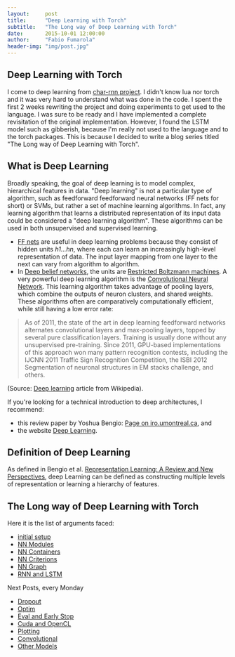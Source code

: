 ```yaml
---
layout:     post
title:      "Deep Learning with Torch"
subtitle:   "The Long way of Deep Learning with Torch"
date:       2015-10-01 12:00:00
author:     "Fabio Fumarola"
header-img: "img/post.jpg"
---
```


## Deep Learning with Torch
I come to deep learning from [char-rnn project](https://github.com/karpathy/char-rnn). I didn't know lua nor torch and it was very hard to understand what was done in the code. I spent the first 2 weeks rewriting the project and doing experiments to get used to the language.
I was sure to be ready and I have implemented a complete revisitation of the original implementation.
However, I found the LSTM model such as gibberish, because I'm really not used to the language and to the torch packages. This is because I decided to write a blog series titled "The Long way of Deep Learning with Torch".

## What is Deep Learning

Broadly speaking, the goal of deep learning is to model complex, hierarchical features in data. "Deep learning" is not a particular type of algorithm, such as feedforward feedforward neural networks (FF nets for short) or SVMs, but rather a set of machine learning algorithms. In fact, any learning algorithm that learns a distributed representation of its input data could be considered a "deep learning algorithm". These algorithms can be used in both unsupervised and supervised learning.

- [FF nets](https://en.wikipedia.org/wiki/Feedforward_neural_network) are useful in deep learning problems because they consist of hidden units *h1…hn*, where each can learn an increasingly high-level representation of data. The input layer mapping from one layer to the next can vary from algorithm to algorithm.
- In [Deep belief networks](http://en.wikipedia.org/wiki/Deep_belief_network), the units are [Restricted Boltzmann machines](http://en.wikipedia.org/wiki/Restricted_Boltzmann_machine). A very powerful deep learning algorithm is the [Convolutional Neural Network](http://en.wikipedia.org/wiki/Convolutional_neural_network). This learning algorithm takes advantage of pooling layers, which combine the outputs of neuron clusters, and shared weights. These algorithms often are comparatively computationally efficient, while still having a low error rate:

> As of 2011, the state of the art in deep learning feedforward networks alternates convolutional layers and max-pooling layers, topped by several pure classification layers. Training is usually done without any unsupervised pre-training. Since 2011, GPU-based implementations of this approach won many pattern recognition contests, including the IJCNN 2011 Traffic Sign Recognition Competition, the ISBI 2012 Segmentation of neuronal structures in EM stacks challenge, and others.

(Source: [Deep learning](http://en.wikipedia.org/wiki/Deep_learning#Deep_learning_in_artificial_neural_networks) article from Wikipedia).

If you're looking for a technical introduction to deep architectures, I recommend:
- this review paper by Yoshua Bengio: [Page on iro.umontreal.ca](http://www.iro.umontreal.ca/~bengioy/papers/ftml.pdf), and
- the website [Deep Learning](http://deeplearning.net/).

## Definition of Deep Learning

As defined in Bengio et al. [Representation Learning: A Review and New
Perspectives](http://arxiv.org/pdf/1206.5538v3.pdf), deep Learning can be defined as constructing multiple levels of representation or learning a hierarchy of features.

## The Long way of Deep Learning with Torch

Here it is the list of arguments faced:

- [initial setup](/2015/10/02/deep_learning_with_torch_step_0_setup/#disqus_thread)
- [NN Modules](/2015/10/03/deep_learning_with_torch_step_1_nn_module/#disqus_thread)
- [NN Containers](/2015/10/04/deep_learning_with_torch_step_2_nn_containers/#disqus_thread)
- [NN Criterions](/2015/10/05/deep_learning_with_torch_step_3_nn_criterions/#disqus_thread)
- [NN Graph](/2015/10/07/deep_learning_with_torch_step_4_nngraph/#disqus_thread)
- [RNN and LSTM](/2015/10/12/deep_learning_with_torch_step_5_rnn_lstm/#disqus_thread)

Next Posts, every Monday

- [Dropout]()
- [Optim]()
- [Eval and Early Stop]()
- [Cuda and OpenCL]()
- [Plotting]()
- [Convolutional]()
- [Other Models]()
